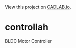 View this project on [CADLAB.io](https://cadlab.io/project/1632). 

# controllah
BLDC Motor Controller
